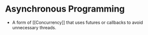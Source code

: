 # Asynchronous Programming
- A form of [[Concurrency]] that uses futures or callbacks to avoid unnecessary threads.